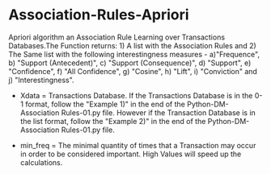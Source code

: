 # Association-Rules-Apriori

Apriori algorithm an Association Rule Learning over Transactions Databases.The Function returns: 1) A list with the Association Rules and 2) The Same list with the following interestingness measures - a)"Frequence", b) "Support (Antecedent)", c) "Support (Consequence)", d) "Support", e) "Confidence", f) "All Confidence", g) "Cosine", h) "Lift", i) "Conviction" and j) "Interestingness".

* Xdata = Transactions Database. If the Transactions Database is in the 0-1 format, follow the "Example 1)" in the end of the Python-DM-Association Rules-01.py file. However if the Transaction Database is in the list format, follow the "Example 2)" in the end of the Python-DM-Association Rules-01.py file.

* min_freq = The minimal quantity of times that a Transaction may occur in order to be considered important. High Values will speed up the calculations. 

